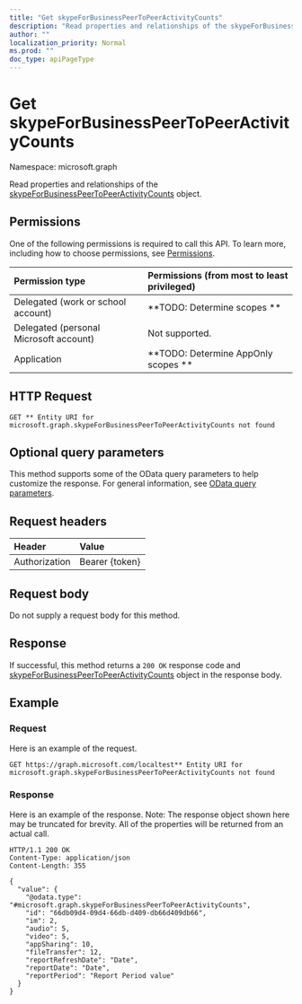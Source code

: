 ```yaml
---
title: "Get skypeForBusinessPeerToPeerActivityCounts"
description: "Read properties and relationships of the skypeForBusinessPeerToPeerActivityCounts object."
author: ""
localization_priority: Normal
ms.prod: ""
doc_type: apiPageType
---
```


# Get skypeForBusinessPeerToPeerActivityCounts

Namespace: microsoft.graph

Read properties and relationships of the [skypeForBusinessPeerToPeerActivityCounts](../resources/skypeforbusinesspeertopeeractivitycounts.md) object.

## Permissions
One of the following permissions is required to call this API. To learn more, including how to choose permissions, see [Permissions](/concepts/permissions-reference.md).

|Permission type|Permissions (from most to least privileged)|
|:---|:---|
|Delegated (work or school account)|**TODO: Determine scopes **|
|Delegated (personal Microsoft account)|Not supported.|
|Application|**TODO: Determine AppOnly scopes **|

## HTTP Request
<!-- {
  "blockType": "ignored"
}
-->
``` http
GET ** Entity URI for microsoft.graph.skypeForBusinessPeerToPeerActivityCounts not found
```

## Optional query parameters
This method supports some of the OData query parameters to help customize the response. For general information, see [OData query parameters](/graph/query-parameters).

## Request headers
|Header|Value|
|:---|:---|
|Authorization|Bearer {token}|

## Request body
Do not supply a request body for this method.

## Response
If successful, this method returns a `200 OK` response code and [skypeForBusinessPeerToPeerActivityCounts](../resources/skypeforbusinesspeertopeeractivitycounts.md) object in the response body.

## Example

### Request
Here is an example of the request.
<!-- {
  "blockType": "request",
  "name": "get_skypeforbusinesspeertopeeractivitycounts"
}
-->
``` http
GET https://graph.microsoft.com/localtest** Entity URI for microsoft.graph.skypeForBusinessPeerToPeerActivityCounts not found
```

### Response
Here is an example of the response. Note: The response object shown here may be truncated for brevity. All of the properties will be returned from an actual call.
<!-- {
  "blockType": "response",
  "truncated": true,
  "@odata.type": "microsoft.graph.skypeForBusinessPeerToPeerActivityCounts"
}
-->
``` http
HTTP/1.1 200 OK
Content-Type: application/json
Content-Length: 355

{
  "value": {
    "@odata.type": "#microsoft.graph.skypeForBusinessPeerToPeerActivityCounts",
    "id": "66db09d4-09d4-66db-d409-db66d409db66",
    "im": 2,
    "audio": 5,
    "video": 5,
    "appSharing": 10,
    "fileTransfer": 12,
    "reportRefreshDate": "Date",
    "reportDate": "Date",
    "reportPeriod": "Report Period value"
  }
}
```

